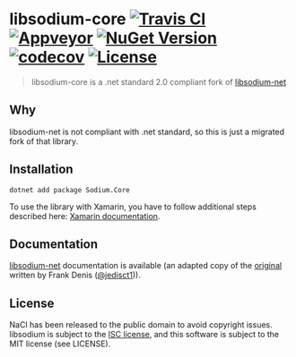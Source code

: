 # libsodium-core [![Travis CI](https://travis-ci.org/tabrath/libsodium-core.svg?branch=master)](https://travis-ci.org/tabrath/libsodium-core) [![Appveyor](https://ci.appveyor.com/api/projects/status/9i4i1k01o2c6ta59/branch/master?svg=true)](https://ci.appveyor.com/project/tabrath/libsodium-core/branch/master) [![NuGet Version](http://img.shields.io/nuget/v/Sodium.Core.svg)](https://www.nuget.org/packages/Sodium.Core) [![codecov](https://codecov.io/gh/tabrath/libsodium-core/branch/master/graph/badge.svg)](https://codecov.io/gh/tabrath/libsodium-core) [![License](http://img.shields.io/badge/license-MIT-green.svg)](https://github.com/tabrath/libsodium-core/blob/master/LICENSE)

> libsodium-core is a .net standard 2.0 compliant fork of [libsodium-net](https://github.com/adamcaudill/libsodium-net)

## Why

libsodium-net is not compliant with .net standard, so this is just a migrated fork of that library.

## Installation

    dotnet add package Sodium.Core

To use the library with Xamarin, you have to follow additional steps described here: [Xamarin documentation](Xamarin.md).

## Documentation

[libsodium-net](http://bitbeans.gitbooks.io/libsodium-net/content/) documentation is available (an adapted copy of the [original](http://doc.libsodium.org/) written by Frank Denis ([@jedisct1](https://github.com/jedisct1))).

## License

NaCl has been released to the public domain to avoid copyright issues. libsodium is subject to the [ISC license](https://en.wikipedia.org/wiki/ISC_license), and this software is subject to the MIT license (see LICENSE).
